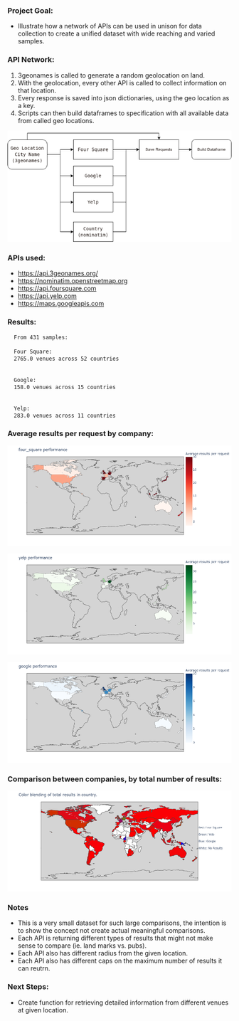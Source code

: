### Project Goal:

  * Illustrate how a network of APIs can be used in unison for data collection to create a unified dataset with wide reaching and varied samples.

### API Network:

  1. 3geonames is called to generate a random geolocation on land.
  2. With the geolocation, every other API is called to collect information on that location.
  3. Every response is saved into json dictionaries, using the geo location as a key.
  4. Scripts can then build dataframes to specification with all available data from called geo locations. 

![Alt text](/flowchart.png?raw=true "API Network flowchart")

### APIs used:
  * https://api.3geonames.org/
  * https://nominatim.openstreetmap.org
  * https://api.foursquare.com
  * https://api.yelp.com
  * https://maps.googleapis.com

### Results:
      From 431 samples:
 
      Four Square:
      2765.0 venues across 52 countries
      
 
      Google:
      158.0 venues across 15 countries
      
 
      Yelp:
      283.0 venues across 11 countries
 
 ### Average results per request by company:
      
![Alt text](/four_square.png?raw=true "API Network flowchart")
  
![Alt text](/yelp.png?raw=true "API Network flowchart")
    
![Alt text](/google.png?raw=true "API Network flowchart")

 ### Comparison between companies, by total number of results: 
![Alt text](/comparison.png?raw=true "API Network flowchart")


 ### Notes
 - This is a very small dataset for such large comparisons, the intention is to show the concept not create actual meaningful comparisons.
 - Each API is returning different types of results that might not make sense to compare (ie. land marks vs. pubs).
 - Each API also has different radius from the given location.
 - Each API also has different caps on the maximum number of results it can reutrn.

 ### Next Steps:
 - Create function for retrieving detailed information from different venues at given location.
